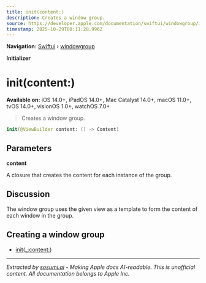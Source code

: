 ```yaml
---
title: init(content:)
description: Creates a window group.
source: https://developer.apple.com/documentation/swiftui/windowgroup/init(content:)
timestamp: 2025-10-29T00:11:28.996Z
---
```


**Navigation:** [Swiftui](/documentation/swiftui) › [windowgroup](/documentation/swiftui/windowgroup)

**Initializer**

# init(content:)

**Available on:** iOS 14.0+, iPadOS 14.0+, Mac Catalyst 14.0+, macOS 11.0+, tvOS 14.0+, visionOS 1.0+, watchOS 7.0+

> Creates a window group.

```swift
init(@ViewBuilder content: () -> Content)
```

## Parameters

**content**

A closure that creates the content for each instance of the group.



## Discussion

The window group uses the given view as a template to form the content of each window in the group.

## Creating a window group

- [init(_:content:)](/documentation/swiftui/windowgroup/init(_:content:))

---

*Extracted by [sosumi.ai](https://sosumi.ai) - Making Apple docs AI-readable.*
*This is unofficial content. All documentation belongs to Apple Inc.*

